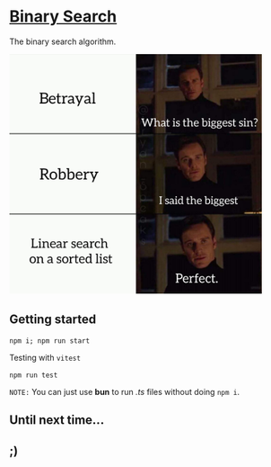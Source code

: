 # [Binary Search](https://en.wikipedia.org/wiki/Binary_search)

The binary search algorithm.

<img src="./Resources/memes/theBiggestSin.jpg" alt="*theBiggestSin" width=450 target="_blank">

## Getting started

    npm i; npm run start

Testing with `vitest`

    npm run test

`NOTE:` You can just use **bun** to run *.ts* files without doing `npm i`.

## Until next time...

## ;)
